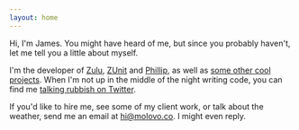 ```yaml
---
layout: home
---
```


Hi, I'm James. You might have heard of me, but since you probably haven't, let me tell you a little about myself.

I'm the developer of [Zulu](https://zulu.sh), [ZUnit](https://zunit.xyz) and [Phillip](https://philliphq.github.io), as well as [some other cool projects](/projects/). When I'm not up in the middle of the night writing code, you can find me [talking rubbish on Twitter](https://twitter.com/molovo).

If you'd like to hire me, see some of my client work, or talk about the weather, send me an email at [hi@molovo.co](mailto:hi@molovo.co). I might even reply.
